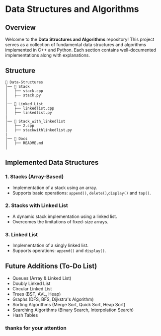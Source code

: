 # Data Structures and Algorithms

## Overview
Welcome to the **Data Structures and Algorithms** repository! This project serves as a collection of fundamental data structures and algorithms implemented in C++ and Python. Each section contains well-documented implementations along with explanations.

## Structure
```
📂 Data-Structures
│── 📂 Stack
│   ├── stack.cpp  
│   ├── stack.py
│
│── 📂 Linked_List
│   ├── linkedlist.cpp  
│   ├── linkedlist.py
|
│── 📂 Stack_with_linkedlist
│   ├── 2.cpp  
│   ├── stackwithlinkedlist.py
|
│── 📂 Docs
│   ├── README.md  
│  
```

## Implemented Data Structures
### 1. Stacks (Array-Based)
- Implementation of a stack using an array.
- Supports basic operations: `append()`, `delete()`,`display()` and `top()`.

### 2. Stacks with Linked List
- A dynamic stack implementation using a linked list.
- Overcomes the limitations of fixed-size arrays.

### 3. Linked List
- Implementation of a singly linked list.
- Supports operations: `append()` and `display()`.

## Future Additions (To-Do List)
- Queues (Array & Linked List)
- Doubly Linked List
- Circular Linked List
- Trees (BST, AVL, Heap)
- Graphs (DFS, BFS, Dijkstra's Algorithm)
- Sorting Algorithms (Merge Sort, Quick Sort, Heap Sort)
- Searching Algorithms (Binary Search, Interpolation Search)
- Hash Tables

### thanks for your attention